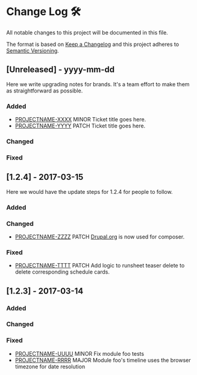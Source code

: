 # Change Log 🛠️

All notable changes to this project will be documented in this file.

The format is based on [Keep a Changelog](http://keepachangelog.com/)
and this project adheres to [Semantic Versioning](http://semver.org/).

## [Unreleased] - yyyy-mm-dd

Here we write upgrading notes for brands. It's a team effort to make them as
straightforward as possible.

### Added

- [PROJECTNAME-XXXX](http://tickets.projectname.com/browse/PROJECTNAME-XXXX)
MINOR Ticket title goes here.
- [PROJECTNAME-YYYY](http://tickets.projectname.com/browse/PROJECTNAME-YYYY)
PATCH Ticket title goes here.

### Changed

### Fixed

## [1.2.4] - 2017-03-15

Here we would have the update steps for 1.2.4 for people to follow.

### Added

### Changed

- [PROJECTNAME-ZZZZ](http://tickets.projectname.com/browse/PROJECTNAME-ZZZZ)
PATCH [Drupal.org](http://drupal.org/) is now used for composer.

### Fixed

- [PROJECTNAME-TTTT](http://tickets.projectname.com/browse/PROJECTNAME-TTTT)
PATCH Add logic to runsheet teaser delete to delete corresponding
schedule cards.

## [1.2.3] - 2017-03-14

### Added

### Changed

### Fixed

- [PROJECTNAME-UUUU](http://tickets.projectname.com/browse/PROJECTNAME-UUUU)
MINOR Fix module foo tests
- [PROJECTNAME-RRRR](http://tickets.projectname.com/browse/PROJECTNAME-RRRR)
MAJOR Module foo's timeline uses the browser timezone for date resolution
